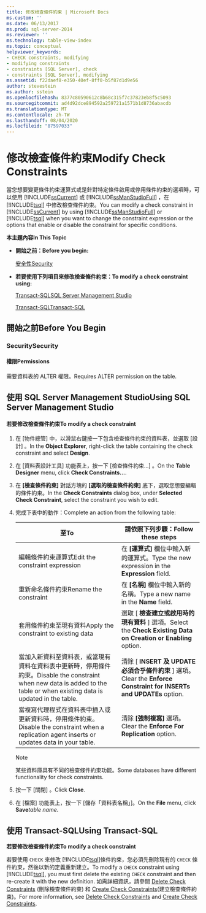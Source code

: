 ```yaml
---
title: 修改檢查條件約束 | Microsoft Docs
ms.custom: ''
ms.date: 06/13/2017
ms.prod: sql-server-2014
ms.reviewer: ''
ms.technology: table-view-index
ms.topic: conceptual
helpviewer_keywords:
- CHECK constraints, modifying
- modifying constraints
- constraints [SQL Server], check
- constraints [SQL Server], modifying
ms.assetid: f22daef8-e350-40ef-8ff0-b5f87d1d9e56
author: stevestein
ms.author: sstein
ms.openlocfilehash: 8377c80590612c8b68c315f7c37823eb8f5c5093
ms.sourcegitcommit: ad4d92dce894592a259721a1571b1d8736abacdb
ms.translationtype: MT
ms.contentlocale: zh-TW
ms.lasthandoff: 08/04/2020
ms.locfileid: "87597033"
---
```

# <a name="modify-check-constraints"></a><span data-ttu-id="0684b-102">修改檢查條件約束</span><span class="sxs-lookup"><span data-stu-id="0684b-102">Modify Check Constraints</span></span>
  <span data-ttu-id="0684b-103">當您想要變更條件約束運算式或是針對特定條件啟用或停用條件約束的選項時，可以使用 [!INCLUDE[ssCurrent](../../includes/sscurrent-md.md)] 或 [!INCLUDE[ssManStudioFull](../../includes/ssmanstudiofull-md.md)] ，在 [!INCLUDE[tsql](../../includes/tsql-md.md)] 中修改檢查條件約束。</span><span class="sxs-lookup"><span data-stu-id="0684b-103">You can modify a check constraint in [!INCLUDE[ssCurrent](../../includes/sscurrent-md.md)] by using [!INCLUDE[ssManStudioFull](../../includes/ssmanstudiofull-md.md)] or [!INCLUDE[tsql](../../includes/tsql-md.md)] when you want to change the constraint expression or the options that enable or disable the constraint for specific conditions.</span></span>  
  
 <span data-ttu-id="0684b-104">**本主題內容**</span><span class="sxs-lookup"><span data-stu-id="0684b-104">**In This Topic**</span></span>  
  
-   <span data-ttu-id="0684b-105">**開始之前：**</span><span class="sxs-lookup"><span data-stu-id="0684b-105">**Before you begin:**</span></span>  
  
     [<span data-ttu-id="0684b-106">安全性</span><span class="sxs-lookup"><span data-stu-id="0684b-106">Security</span></span>](#Security)  
  
-   <span data-ttu-id="0684b-107">**若要使用下列項目來修改檢查條件約束：**</span><span class="sxs-lookup"><span data-stu-id="0684b-107">**To modify a check constraint using:**</span></span>  
  
     [<span data-ttu-id="0684b-108">Transact-SQL</span><span class="sxs-lookup"><span data-stu-id="0684b-108">SQL Server Management Studio</span></span>](#SSMSProcedure)  
  
     [<span data-ttu-id="0684b-109">Transact-SQL</span><span class="sxs-lookup"><span data-stu-id="0684b-109">Transact-SQL</span></span>](#TsqlProcedure)  
  
##  <a name="before-you-begin"></a><a name="BeforeYouBegin"></a> <span data-ttu-id="0684b-110">開始之前</span><span class="sxs-lookup"><span data-stu-id="0684b-110">Before You Begin</span></span>  
  
###  <a name="security"></a><a name="Security"></a> <span data-ttu-id="0684b-111">Security</span><span class="sxs-lookup"><span data-stu-id="0684b-111">Security</span></span>  
  
####  <a name="permissions"></a><a name="Permissions"></a> <span data-ttu-id="0684b-112">權限</span><span class="sxs-lookup"><span data-stu-id="0684b-112">Permissions</span></span>  
 <span data-ttu-id="0684b-113">需要資料表的 ALTER 權限。</span><span class="sxs-lookup"><span data-stu-id="0684b-113">Requires ALTER permission on the table.</span></span>  
  
##  <a name="using-sql-server-management-studio"></a><a name="SSMSProcedure"></a> <span data-ttu-id="0684b-114">使用 SQL Server Management Studio</span><span class="sxs-lookup"><span data-stu-id="0684b-114">Using SQL Server Management Studio</span></span>  
  
#### <a name="to-modify-a-check-constraint"></a><span data-ttu-id="0684b-115">若要修改檢查條件約束</span><span class="sxs-lookup"><span data-stu-id="0684b-115">To modify a check constraint</span></span>  
  
1.  <span data-ttu-id="0684b-116">在 [物件總管]  中，以滑鼠右鍵按一下包含檢查條件約束的資料表，並選取 [設計]  。</span><span class="sxs-lookup"><span data-stu-id="0684b-116">In the **Object Explorer**, right-click the table containing the check constraint and select **Design**.</span></span>  
  
2.  <span data-ttu-id="0684b-117">在 [資料表設計工具]  功能表上，按一下 [檢查條件約束...]  。</span><span class="sxs-lookup"><span data-stu-id="0684b-117">On the **Table Designer** menu, click **Check Constraints...**.</span></span>  
  
3.  <span data-ttu-id="0684b-118">在 **[檢查條件約束]** 對話方塊的 **[選取的檢查條件約束]** 底下，選取您想要編輯的條件約束。</span><span class="sxs-lookup"><span data-stu-id="0684b-118">In the **Check Constraints** dialog box, under **Selected Check Constraint**, select the constraint you wish to edit.</span></span>  
  
4.  <span data-ttu-id="0684b-119">完成下表中的動作：</span><span class="sxs-lookup"><span data-stu-id="0684b-119">Complete an action from the following table:</span></span>  
  
    |<span data-ttu-id="0684b-120">至</span><span class="sxs-lookup"><span data-stu-id="0684b-120">To</span></span>|<span data-ttu-id="0684b-121">請依照下列步驟：</span><span class="sxs-lookup"><span data-stu-id="0684b-121">Follow these steps</span></span>|  
    |--------|------------------------|  
    |<span data-ttu-id="0684b-122">編輯條件約束運算式</span><span class="sxs-lookup"><span data-stu-id="0684b-122">Edit the constraint expression</span></span>|<span data-ttu-id="0684b-123">在 **[運算式]** 欄位中輸入新的運算式。</span><span class="sxs-lookup"><span data-stu-id="0684b-123">Type the new expression in the **Expression** field.</span></span>|  
    |<span data-ttu-id="0684b-124">重新命名條件約束</span><span class="sxs-lookup"><span data-stu-id="0684b-124">Rename the constraint</span></span>|<span data-ttu-id="0684b-125">在 **[名稱]** 欄位中輸入新的名稱。</span><span class="sxs-lookup"><span data-stu-id="0684b-125">Type a new name in the **Name** field.</span></span>|  
    |<span data-ttu-id="0684b-126">套用條件約束至現有資料</span><span class="sxs-lookup"><span data-stu-id="0684b-126">Apply the constraint to existing data</span></span>|<span data-ttu-id="0684b-127">選取 [ **檢查建立或啟用時的現有資料** ] 選項。</span><span class="sxs-lookup"><span data-stu-id="0684b-127">Select the **Check Existing Data on Creation or Enabling** option.</span></span>|  
    |<span data-ttu-id="0684b-128">當加入新資料至資料表，或當現有資料在資料表中更新時，停用條件約束。</span><span class="sxs-lookup"><span data-stu-id="0684b-128">Disable the constraint when new data is added to the table or when existing data is updated in the table.</span></span>|<span data-ttu-id="0684b-129">清除 [ **INSERT 及 UPDATE 必須合乎條件約束** ] 選項。</span><span class="sxs-lookup"><span data-stu-id="0684b-129">Clear the **Enforce Constraint for INSERTs and UPDATEs** option.</span></span>|  
    |<span data-ttu-id="0684b-130">當複寫代理程式在資料表中插入或更新資料時，停用條件約束。</span><span class="sxs-lookup"><span data-stu-id="0684b-130">Disable the constraint when a replication agent inserts or updates data in your table.</span></span>|<span data-ttu-id="0684b-131">清除 **[強制複寫]** 選項。</span><span class="sxs-lookup"><span data-stu-id="0684b-131">Clear the **Enforce For Replication** option.</span></span>|  
  
    > [!NOTE]  
    >  <span data-ttu-id="0684b-132">某些資料庫具有不同的檢查條件約束功能。</span><span class="sxs-lookup"><span data-stu-id="0684b-132">Some databases have different functionality for check constraints.</span></span>  
  
5.  <span data-ttu-id="0684b-133">按一下 [關閉]  。</span><span class="sxs-lookup"><span data-stu-id="0684b-133">Click **Close**.</span></span>  
  
6.  <span data-ttu-id="0684b-134">在 [檔案]  功能表上，按一下 [儲存「資料表名稱」]。</span><span class="sxs-lookup"><span data-stu-id="0684b-134">On the **File** menu, click **Save**_table name_.</span></span>  
  
##  <a name="using-transact-sql"></a><a name="TsqlProcedure"></a> <span data-ttu-id="0684b-135">使用 Transact-SQL</span><span class="sxs-lookup"><span data-stu-id="0684b-135">Using Transact-SQL</span></span>  
 <span data-ttu-id="0684b-136">**若要修改檢查條件約束**</span><span class="sxs-lookup"><span data-stu-id="0684b-136">**To modify a check constraint**</span></span>  
  
 <span data-ttu-id="0684b-137">若要使用 `CHECK` 來修改 [!INCLUDE[tsql](../../includes/tsql-md.md)]條件約束，您必須先刪除現有的 `CHECK` 條件約束，然後以新的定義重新建立。</span><span class="sxs-lookup"><span data-stu-id="0684b-137">To modify a `CHECK` constraint using [!INCLUDE[tsql](../../includes/tsql-md.md)], you must first delete the existing `CHECK` constraint and then re-create it with the new definition.</span></span> <span data-ttu-id="0684b-138">如需詳細資訊，請參閱 [Delete Check Constraints](delete-check-constraints.md) (刪除檢查條件約束) 和 [Create Check Constraints](create-check-constraints.md)(建立檢查條件約束)。</span><span class="sxs-lookup"><span data-stu-id="0684b-138">For more information, see [Delete Check Constraints](delete-check-constraints.md) and [Create Check Constraints](create-check-constraints.md).</span></span>  
  
###  <a name="TsqlExample"></a>  
